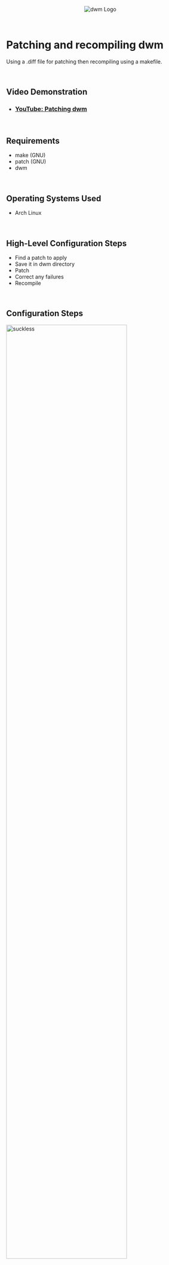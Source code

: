 <p align="center">
<img src="https://dwm.suckless.org/dwm.svg" alt="dwm Logo"/>
</p>
<p> &emsp; </p>


<h1>Patching and recompiling dwm</h1>
Using a .diff file for patching then recompiling using a makefile.<br />
<p> &emsp; </p>



<h2>Video Demonstration</h2>

- ### [YouTube: Patching dwm](https://youtu.be/lgpd8V6RW6M)
<p> &emsp; </p>


<h2>Requirements</h2>

- make (GNU)
- patch (GNU)
- dwm
<p> &emsp; </p>


<h2>Operating Systems Used </h2>

- Arch Linux
<p> &emsp; </p>


<h2>High-Level Configuration Steps</h2>

- Find a patch to apply
- Save it in dwm directory
- Patch
- Correct any failures
- Recompile
<p> &emsp; </p>


<h2>Configuration Steps</h2>

<p>
<img src="https://i.imgur.com/JGPzRXV.png" height="80%" width="80%" alt="suckless"/>
</p>
<p>
- Navigate to the suckless website and find the patches link in the dwm subsection.<p></p>
- Save the .diff file for the patch you want into your dwm source directory.<p></p>
- Inside the dwm directory run "patch -p1 < (filename.diff)" to apply the patch. (-p1 means use current directory.)<p></p>
  
>A patch can also be reverted using "-R" instead of "-p1".
</p>
<br />
<p> &emsp; </p>
<p> &emsp; </p>

  
<p>
<img src="https://i.imgur.com/nrFgytw.png" height="80%" width="80%" alt="patch-attempt"/>
</p>
<p>
- The output of the command will show if there were any lines that failed to be applied.<p></p>
- Failed additions and/or subtractions will be saved to a .rej file based on the target file's name.<p></p>

>Failure to apply a line in "config.h" will produce a "config.h.rej" file.
</p>
<br />
<p> &emsp; </p>
<p> &emsp; </p>



<p>
<img src="https://i.imgur.com/laCIzIC.png" height="80%" width="80%" alt="patching_rej"/>
</p>
<p>
- Open the target file and the .rej file (preferably side by side).<p></p>
- The .rej file will indicate any additions (+) or subtractions (-) it attempted on the target file.<p></p>
- In the picture above we see an attempt to remove, and add a line, amounting to a simple value change.<p></p>
- After working the changes into the target file, the .rej (and .orig) file can be deleted.<p></p>
</p>
<br />
<p> &emsp; </p>
<p> &emsp; </p>



<p>
<img src="https://i.imgur.com/qX3ZZSx.png" height="80%" width="80%" alt="end-result"/>
</p>
<p>
- With the changes saved we can move onto recompiling dwm.<p>
- dwm is built with a makefile (and a config.mk file) directing the paths and CFLAGS to be used.<p></p>

>Editing these files will likely never be necessary but they can be viewed in the source repo.<p>
<p> &emsp; </p>


<p>- Inside the source directory we run "sudo make uninstall", uninstalling the version of dwm we are currently running.<p>

>using sudo since we are modifying/installing files under the root directory. [/usr/local/]
<p> &emsp; </p>
- Then running "sudo make clean install", cleaning up any leftover .rej/.orig files and recompiling dwm.<p></p>
- We see the "fake-fullscreen" patch successfully installed, confining a "fullscreen" video to its own window space.
<br />
